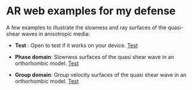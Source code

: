 # AR web examples for my defense

A few examples to illustrate the slowness and ray surfaces of the quasi-shear waves in anisotropic media:

- **Test** : Open to test if it works on your device. [Test](https://yuriyi.github.io/Defense-AR/apps/test.html)

- **Phase domain**: Slowness surfaces of the quasi shear wave in an orthorhombic model. [Test](https://yuriyi.github.io/Defense-AR/apps/phase.html)

- **Group domain**: Group velocity surfaces of the quasi shear wave in an orthorhombic model. [Test](https://yuriyi.github.io/Defense-AR/apps/group.html)
